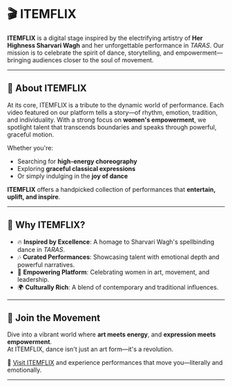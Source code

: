 # 🎬 ITEMFLIX

**ITEMFLIX** is a digital stage inspired by the electrifying artistry of **Her Highness Sharvari Wagh** and her unforgettable performance in *TARAS*. Our mission is to celebrate the spirit of dance, storytelling, and empowerment—bringing audiences closer to the soul of movement.

---

## 💃 About ITEMFLIX

At its core, ITEMFLIX is a tribute to the dynamic world of performance. Each video featured on our platform tells a story—of rhythm, emotion, tradition, and individuality. With a strong focus on **women's empowerment**, we spotlight talent that transcends boundaries and speaks through powerful, graceful motion.

Whether you're:

- Searching for **high-energy choreography**
- Exploring **graceful classical expressions**
- Or simply indulging in the **joy of dance**

**ITEMFLIX** offers a handpicked collection of performances that **entertain, uplift, and inspire**.

---

## 🌟 Why ITEMFLIX?

- 🔥 **Inspired by Excellence**: A homage to Sharvari Wagh's spellbinding dance in *TARAS*.
- 🎶 **Curated Performances**: Showcasing talent with emotional depth and powerful narratives.
- 👑 **Empowering Platform**: Celebrating women in art, movement, and leadership.
- 🌍 **Culturally Rich**: A blend of contemporary and traditional influences.

---

## 🚀 Join the Movement

Dive into a vibrant world where **art meets energy**, and **expression meets empowerment**.  
At ITEMFLIX, dance isn't just an art form—it's a revolution.

📲 [Visit ITEMFLIX](https://itemflix.netlify.app/) and experience performances that move you—literally and emotionally.

---

